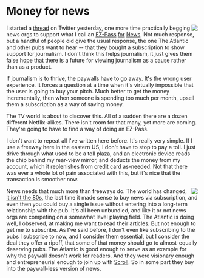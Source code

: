 # Money for news
<img src="http://scripting.com/images/2012/10/01/tenTons.gif" border="0" align="right">I started a <a href="https://twitter.com/davewiner/status/1291061013228421120">thread</a> on Twitter yesterday, one more time practically begging news orgs to support what I call an <a href="http://scripting.com/liveblog/users/davewiner/2016/02/12/1004.html">EZ-Pass</a> <a href="http://scripting.com/2020/06/23/115824.html?title=anEzpassForNews">for</a> <a href="http://scripting.com/2020/05/29.html#a135626">News</a>. Not much response, but a handful of people did give the usual response, the one The Atlantic and other pubs want to hear -- that they bought a subscription to show support for journalism. I don't think this helps journalism, it just gives them false hope that there is a future for viewing journalism as a cause rather than as a product. 

If journalism is to thrive, the paywalls have to go away. It's the wrong user experience. It forces a question at a time when it's virtually impossible that the user is going to buy your pitch. Much better to get the money incrementally, then when someone is spending too much per month, upsell them a subscription as a way of saving money. 

The TV world is about to discover this. All of a sudden there are a dozen different Netflix-alikes. There isn't room for that many, yet more are coming. They're going to have to find a way of doing an EZ-Pass. 

I don't want to repeat all I've written here before. It's really very simple. If I use a freeway here in the eastern US, I don't have to stop to pay a toll. I just drive through what used to be a toll plaza, and an electronic device reads the chip behind my rear-view mirror, and deducts the money from my account, which it replenishes from credit card as-needed. Not that there was ever a whole lot of pain associated with this, but it's nice that the transaction is smoother now.

<img src="http://scripting.com/images/2019/09/25/blackLab.png" border="0" align="right">News needs that much more than freeways do. The world has changed, <a href="http://scripting.com/2020/06/16/133627.html?title=newsHasBeenUnbundled">it isn't the 80s</a>, the last time it made sense to buy news via subscription, and even then you could buy a single issue without entering into a long-term relationship with the pub. It's all been unbundled, and like it or not news orgs are competing on a somewhat level playing field. The Atlantic is doing well, I observed, at making me want to read their articles. But not enough to get me to subscribe. As I've said before, I don't even like subscribing to the pubs I subscribe to now, and I consider them essential, but I consider the deal they offer a ripoff, that some of that money should go to almost-equally deserving pubs. The Atlantic is good enough to serve as an example for why the paywall doesn't work for readers. And they were visionary enough and entrepreneurial enough to join up with <a href="http://scripting.com/2020/02/17/150159.html?title=whatIsScroll">Scroll</a>. So in some part they buy into the paywall-less version of news. 

